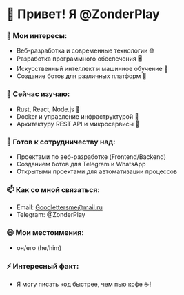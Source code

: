 # 👋 Привет! Я @ZonderPlay

### 👀 Мои интересы:
- Веб-разработка и современные технологии 🌐
- Разработка программного обеспечения 🖥️
- Искусственный интеллект и машинное обучение 🤖
- Создание ботов для различных платформ 🤖

### 🌱 Сейчас изучаю:
- Rust, React, Node.js 🚀
- Docker и управление инфраструктурой 🐳
- Архитектуру REST API и микросервисы 🔧

### 💞️ Готов к сотрудничеству над:
- Проектами по веб-разработке (Frontend/Backend)
- Созданием ботов для Telegram и WhatsApp
- Открытыми проектами для автоматизации процессов

### 📫 Как со мной связаться:
- Email: Goodlettersme@mail.ru
- Telegram: @ZonderPlay

### 😄 Мои местоимения: 
- он/его (he/him)

### ⚡ Интересный факт:
- Я могу писать код быстрее, чем пью кофе ☕!
